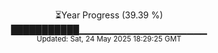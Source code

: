 <p align="center">
⏳Year Progress (39.39 %) <br>
███████████▁▁▁▁▁▁▁▁▁▁▁▁▁▁▁▁▁▁▁ <br>
<sub>Updated: Sat, 24 May 2025 18:29:25 GMT</sub>
</p>

